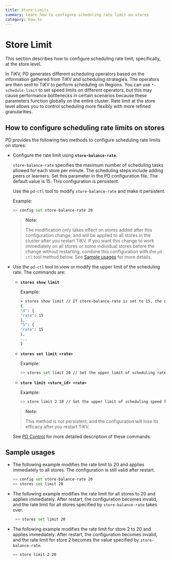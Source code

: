 ```yaml
---
title: Store Limits
summary: Learn how to configure scheduling rate limit on stores
category: how-to
---
```


# Store Limit

This section describes how to configure scheduling rate limit, specifically, at the store level.

In TiKV, PD generates different scheduling operators based on the information gathered from TiKV and scheduling strategies. The operators are then sent to TiKV to perform scheduling on Regions. You can use `*-schedule-limit` to set speed limits on different operators, but this may cause performance bottlenecks in certain scenarios because these parameters function globally on the entire cluster. Rate limit at the store level allows you to control scheduling more flexibly with more refined granularities.

## How to configure scheduling rate limits on stores

PD provides the following two methods to configure scheduling rate limits on stores:

- Configure the rate limit using **`store-balance-rate`**.

    `store-balance-rate` specifies the maximum number of scheduling tasks allowed for each store per minute. The scheduling steps include adding peers or learners. Set this parameter in the PD configuration file. The default value is 15. This configuration is persistent.

    Use the `pd-ctl` tool to modify `store-balance-rate` and make it persistent.

    Example:

    ```bash
    >> config set store-balance-rate 20
    ```

    > **Note:**
    >
    > The modification only takes effect on stores added after this configuration change, and will be applied to all stores in the cluster after you restart TiKV. If you want this change to work immediately on all stores or some individual stores before the change without restarting, combine this configuration with the `pd-ctl` tool method below. See [Sample usages](#sample-usages) for more details.

- Use the `pd-ctl` tool to view or modify the upper limit of the scheduling rate. The commands are:

    - **`stores show limit`**
        
        Example:

        ```bash
        » stores show limit // If store-balance-rate is set to 15, the corresponding rate for all stores should be 15.
        {
        "4": {
        "rate": 15
        },
        "5": {
        "rate": 15
        },
        ...
        }
        ```
    
    - **`stores set limit <rate>`**

        Example:

        ```bash
        >> stores set limit 20 // Set the upper limit of scheduling rate for all stores to be 20 scheduling tasks per minute.
        ```
    
    - **`store limit <store_id> <rate>`**

        Example:

        ```bash
        >> store limit 2 10 // Set the upper limit of scheduling speed for store 2 to be 10 scheduling tasks per minute.
        ```
    > **Note:**
    >
    > This method is not persistent, and the configuration will lose its efficacy after you restart TiKV.

    See [PD Control](../../reference/tools/pd-control.md) for more detailed description of these commands.

## Sample usages

- The following example modifies the rate limit to 20 and applies immediately to all stores. The configuration is still valid after restart.

    ```bash
    >> config set store-balance-rate 20
    >> stores set limit 20
    ```

- The following example modifies the rate limit for all stores to 20 and applies immediately. After restart, the configuration becomes invalid, and the rate limit for all stores specified by `store-balance-rate` takes over.
    
    ```bash
     >> stores set limit 20
    ```
    
- The following example modifies the rate limit for store 2 to 20 and applies immediately. After restart, the configuration becomes invalid, and the rate limit for store 2 becomes the value specified by  `store-balance-rate`.

    ```bash
    >> store limit 2 20
    ```

